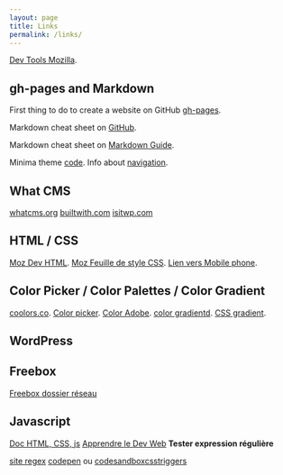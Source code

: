 ```yaml
---
layout: page
title: Links
permalink: /links/
---
```


[Dev Tools Mozilla](https://developer.mozilla.org/fr/docs/Learn/Common_questions/Tools_and_setup/What_are_browser_developer_tools#la_console_javascript). 

## gh-pages and Markdown

First thing to do to create a website on GitHub [gh-pages](https://pages.github.com).

Markdown cheat sheet on [GitHub](https://github.com/adam-p/markdown-here/wiki/Markdown-Cheatsheet).

Markdown cheat sheet on [Markdown Guide](https://www.markdownguide.org/cheat-sheet/).

Minima theme [code](https://github.com/jekyll/minima/blob/master/about.md). Info about [navigation](https://talk.jekyllrb.com/t/extending-minima-theme/7964).

## What CMS

[whatcms.org](https://whatcms.org/)
[builtwith.com](https://builtwith.com/)
[isitwp.com](https://www.isitwp.com/)

## HTML / CSS

[Moz Dev HTML](https://developer.mozilla.org/fr/docs/Web/HTML).
[Moz Feuille de style CSS](https://developer.mozilla.org/fr/docs/Web/HTML).
[Lien vers Mobile phone](https://developer.mozilla.org/fr/docs/Web/HTML/Element/a#cr%C3%A9er_un_lien_avec_les_num%C3%A9ros_de_t%C3%A9l%C3%A9phone).

## Color Picker / Color Palettes / Color Gradient

[coolors.co](https://coolors.co/). [Color picker](https://www.w3schools.com/colors/colors_picker.asp). [Color Adobe](https://color.adobe.com/fr/trends). [color gradientd](https://uigradients.com/#Quepal). [CSS gradient](https://cssgradient.io/).

## WordPress

## Freebox

[Freebox dossier réseau](https://alexbacher.fr/unixlinux/acces-disque-freebox-ubuntu/)

## Javascript

[Doc HTML, CSS, js](https://developer.mozilla.org/en-US/) [Apprendre le Dev Web](https://developer.mozilla.org/fr/docs/Learn)
__Tester expression régulière__

[site regex](https://regex101.com/)
[codepen](https://codepen.io/) ou [codesandbox](https://codesandbox.io/)[csstriggers](https://csstriggers.com/) 